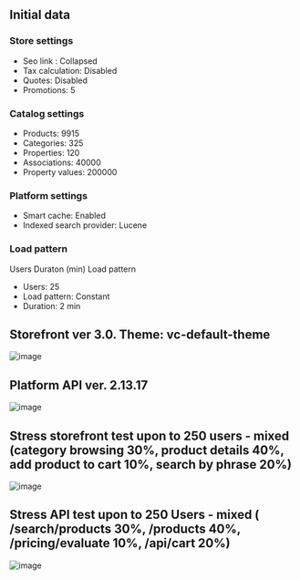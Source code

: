 ## Initial data
### Store settings					
- Seo link : 	Collapsed
- Tax calculation: Disabled 
- Quotes: Disabled 
- Promotions: 5 	
### Catalog settings					
- Products: 9915	
- Categories: 325	
- Properties: 120	
- Associations: 40000	
- Property values: 200000	
### Platform settings					
- Smart cache: Enabled
- Indexed search provider: Lucene		
### Load pattern					
Users	Duraton (min)	Load pattern			
- Users: 25	
- Load pattern: Constant
- Duration: 2 min

## Storefront  ver 3.0. Theme: vc-default-theme
![image](https://user-images.githubusercontent.com/7566324/32313109-c38e3fd0-bfa9-11e7-8c3e-885a9539c7b3.png)

## Platform API ver. 2.13.17
![image](https://user-images.githubusercontent.com/7566324/32313123-df2db3a6-bfa9-11e7-927c-36891040678b.png)

## Stress storefront test upon to 250 users - mixed (category browsing 30%, product details 40%, add product to cart 10%, search by phrase 20%)
![image](https://user-images.githubusercontent.com/7566324/32313148-058f802e-bfaa-11e7-81d1-0b83451feb29.png)

## Stress API test upon to 250 Users - mixed ( /search/products 30%, /products 40%, /pricing/evaluate  10%, /api/cart 20%)
![image](https://user-images.githubusercontent.com/7566324/32313173-272ae746-bfaa-11e7-8c2e-25c8635bf403.png)
